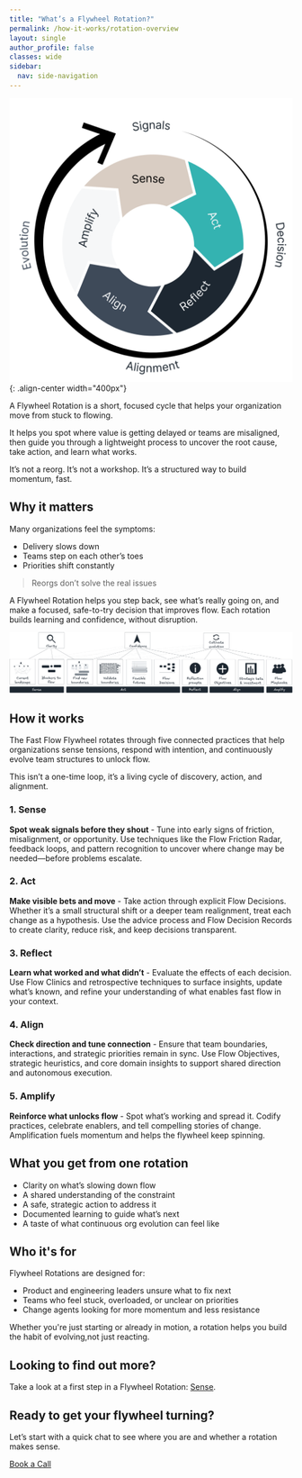 ```yaml
---
title: "What’s a Flywheel Rotation?"
permalink: /how-it-works/rotation-overview
layout: single
author_profile: false
classes: wide
sidebar:
  nav: side-navigation
---
```


![Flywheel Rotation](/assets/images/flywheel-rotation-whitebg.png){: .align-center width="400px"}

A Flywheel Rotation is a short, focused cycle that helps your organization move from stuck to flowing.

It helps you spot where value is getting delayed or teams are misaligned, then guide you through a lightweight process to uncover the root cause, take action, and learn what works.

It’s not a reorg. It’s not a workshop. It’s a structured way to build momentum, fast.

## Why it matters

Many organizations feel the symptoms:

- Delivery slows down
- Teams step on each other’s toes
- Priorities shift constantly

> Reorgs don’t solve the real issues

A Flywheel Rotation helps you step back, see what’s really going on, and make a focused, safe-to-try decision that improves flow. Each rotation builds learning and confidence, without disruption.

![Flywheel Rotation](/assets/images/faster-flow-practices/full-flywheel-rotation.png)

## How it works

The Fast Flow Flywheel rotates through five connected practices that help organizations sense tensions, respond with intention, and continuously evolve team structures to unlock flow.

This isn’t a one-time loop, it’s a living cycle of discovery, action, and alignment.

### 1. Sense

**Spot weak signals before they shout** - Tune into early signs of friction, misalignment, or opportunity. Use techniques like the Flow Friction Radar, feedback loops, and pattern recognition to uncover where change may be needed—before problems escalate.

### 2. Act

**Make visible bets and move** - Take action through explicit Flow Decisions. Whether it’s a small structural shift or a deeper team realignment, treat each change as a hypothesis. Use the advice process and Flow Decision Records to create clarity, reduce risk, and keep decisions transparent.

### 3. Reflect

**Learn what worked and what didn’t** - Evaluate the effects of each decision. Use Flow Clinics and retrospective techniques to surface insights, update what’s known, and refine your understanding of what enables fast flow in your context.

### 4. Align

**Check direction and tune connection** - Ensure that team boundaries, interactions, and strategic priorities remain in sync. Use Flow Objectives, strategic heuristics, and core domain insights to support shared direction and autonomous execution.

### 5. Amplify

**Reinforce what unlocks flow** - Spot what’s working and spread it. Codify practices, celebrate enablers, and tell compelling stories of change. Amplification fuels momentum and helps the flywheel keep spinning.

## What you get from one rotation

- Clarity on what’s slowing down flow
- A shared understanding of the constraint
- A safe, strategic action to address it
- Documented learning to guide what’s next
- A taste of what continuous org evolution can feel like

## Who it's for

Flywheel Rotations are designed for:

- Product and engineering leaders unsure what to fix next
- Teams who feel stuck, overloaded, or unclear on priorities
- Change agents looking for more momentum and less resistance

Whether you're just starting or already in motion, a rotation helps you build the habit of evolving,not just reacting.

## Looking to find out more?

Take a look at a first step in a Flywheel Rotation: [Sense](/how-it-works/1-sense).

## Ready to get your flywheel turning?

Let’s start with a quick chat to see where you are and whether a rotation makes sense.

[Book a Call](/contact)
